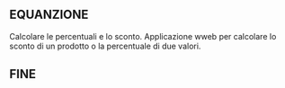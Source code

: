 ## EQUANZIONE
Calcolare le percentuali e lo sconto.
Applicazione wweb per calcolare lo sconto di un prodotto o la percentuale di due valori.
## FINE
